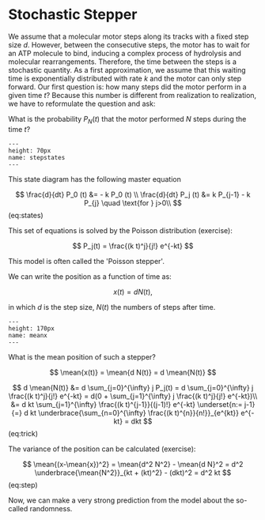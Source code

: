 # Stochastic Stepper


We assume that a molecular motor steps along its tracks with a fixed step size $d$. However, between the consecutive steps, the motor has to wait for an ATP molecule to bind, inducing a complex process of hydrolysis and molecular rearrangements. Therefore, the time between the steps is a stochastic quantity. As a first approximation, we assume that this waiting time is exponentially distributed with rate $k$ and the motor can only step forward. Our first question is: how many steps did the motor perform in a given time $t$? Because this number is different from realization to realization, we have to reformulate the question and ask:

What is the probability $P_N(t)$ that the motor performed $N$ steps during the time $t$?

```{figure} stepstate.png
---
height: 70px
name: stepstates
---
```

This state diagram has the following master equation

$$
\frac{d}{dt} P_0 (t) &= - k P_0 (t) \\
\frac{d}{dt} P_j (t) &= k P_{j-1} - k P_{j}  \quad \text{for } j>0\\
$$ (eq:states)

This set of equations is solved by the Poisson distribution (exercise):

$$
P_j(t) = \frac{(k t)^j}{j!} e^{-kt}
$$

This model is often called the 'Poisson stepper'. 

We can write the position as a function of time as:

$$
x(t) = d N(t),
$$

in which $d$ is the step size, $N(t)$ the numbers of steps after time.

```{figure} meanx.png
---
height: 170px
name: meanx
---
```

What is the mean position of such a stepper?

$$
\mean{x(t)} = \mean{d N(t)} = d \mean{N(t)}
$$

$$
d \mean{N(t)} &= d \sum_{j=0}^{\infty} j P_j(t) = d \sum_{j=0}^{\infty} j \frac{(k t)^j}{j!} e^{-kt}
= d(0 + \sum_{j=1}^{\infty} j \frac{(k t)^j}{j!} e^{-kt})\\ &= d kt \sum_{j=1}^{\infty}  \frac{(k t)^{j-1}}{(j-1)!} e^{-kt}
\underset{n:= j-1}{=} d kt \underbrace{\sum_{n=0}^{\infty}  \frac{(k t)^{n}}{n!}}_{e^{kt}} e^{-kt} = dkt
$$ (eq:trick)

The variance of the position can be calculated (exercise):

$$
\mean{(x-\mean{x})^2} = \mean{d^2 N^2} - \mean{d N}^2 = d^2 \underbrace{\mean{N^2}}_{kt + (kt)^2} - (dkt)^2 = d^2 kt
$$ (eq:step)

Now, we can make a very strong prediction from the model about the so-called randomness.

